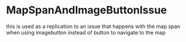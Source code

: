# MapSpanAndImageButtonIssue
this is used as a replication to an issue that happens with the map span when using imagebutton instead of button to navigate to the map

